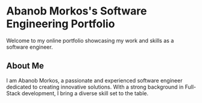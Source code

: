# Abanob Morkos's Software Engineering Portfolio

Welcome to my online portfolio showcasing my work and skills as a software engineer.

## About Me

I am Abanob Morkos, a passionate and experienced software engineer dedicated to creating innovative solutions. With a strong background in Full-Stack development, I bring a diverse skill set to the table.